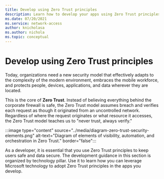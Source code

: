 ```yaml
---
title: Develop using Zero Trust principles
description: Learn how to develop your apps using Zero Trust principles. 
ms.date: 07/20/2021
ms.service: network-access
author: knicholasa
ms.author: nichola
ms.topic: conceptual
---
```


# Develop using Zero Trust principles

Today, organizations need a new security model that effectively adapts to the complexity of the modern environment, embraces the mobile workforce, and protects people, devices, applications, and data wherever they are located.

This is the core of **Zero Trust**. Instead of believing everything behind the corporate firewall is safe, the Zero Trust model assumes breach and verifies each request as though it originated from an uncontrolled network. Regardless of where the request originates or what resource it accesses, the Zero Trust model teaches us to "never trust, always verify."

:::image type="content" source="../media/diagram-zero-trust-security-elements.png" alt-text="Diagram of elements of visibility, automation, and orchestration in Zero Trust." border="false":::

As a developer, it is essential that you use Zero Trust principles to keep users safe and data secure. The development guidance in this section is organized by technology pillar. Use it to learn how you can leverage Microsoft technology to adopt Zero Trust principles in the apps you develop.
